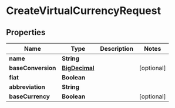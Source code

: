 

# CreateVirtualCurrencyRequest

## Properties

Name | Type | Description | Notes
------------ | ------------- | ------------- | -------------
**name** | **String** |  | 
**baseConversion** | [**BigDecimal**](BigDecimal.md) |  |  [optional]
**fiat** | **Boolean** |  | 
**abbreviation** | **String** |  | 
**baseCurrency** | **Boolean** |  |  [optional]



